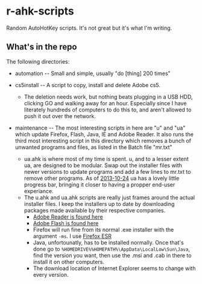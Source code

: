 r-ahk-scripts
=============

Random AutoHotKey scripts. It's not great but it's what I'm writing.

What's in the repo
------------------
The following directories:

- automation -- Small and simple, usually "do [thing] 200 times"  

- cs5install -- A script to copy, install and delete Adobe cs5.  

    - The deletion needs work, but nothing beats plugging in a USB HDD, clicking GO and walking away for an hour. Especially since I have literately hundreds of computers to do this to, and aren't allowed to push it out over the network.  

- maintenance -- The most interesting scripts in here are "u" and "ua" which update Firefox, Flash, Java, IE and Adobe Reader. It also runs the third most interesting script in this directory which removes a bunch of unwanted programs and files, as listed in the Batch file "mr.txt"  

    - ua.ahk is where most of my time is spent. u, and to a lesser extent ua, are designed to be modular. Swap out the installer files with newer versions to update programs and add a few lines to mr.txt to remove other programs. As of [2013-10-24](https://github.com/Linkz57/r-ahk-scripts/blob/c4c69fbb4712c2155e520adbfaafaedf53f0e5b2/maintenance/ua.ahk "commit c4c69fbb4712c2155e520adbfaafaedf53f0e5b2") ua has a lovely little progress bar, bringing it closer to having a propper end-user experiance.
    - The u.ahk and ua.ahk scripts are really just frames around the actual installer files. I keep the installers up to date by downloading packages made available by their respective companies. 
        - [Adobe Reader is found here](ftp://ftp.adobe.com/pub/adobe/reader/win/ "Adobe's public FTP server")
        - [Adobe Flash is found here](http://helpx.adobe.com/flash-player/kb/archived-flash-player-versions.html "Adobe's Flash Archive page")
        - Firefox will run fine from its normal .exe installer with the argument <code>-ms</code>. I use [Firefox ESR](https://www.mozilla.org/en-US/firefox/organizations/all.html "Firefox ESR download page")
        - Java, unfortounatly, has to be installed normally. Once that's done go to <code>%HOMEDRIVE%%HOMEPATH%\AppData\LocalLow\Sun\Java</code>, find the version you want, then use the .msi and .cab in there to install it on other computers.
        - The download location of Internet Explorer seems to change with every version. 
